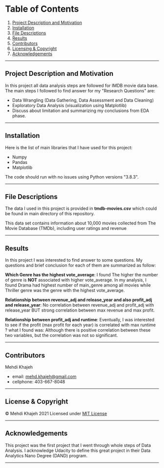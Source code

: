 # Table of Contents

1. [Project Description and Motivation](#motivation)
2. [Installation](#installation)
3. [File Descriptions](#files)
4. [Results](#results)
5. [Contributors](#Contributors)
6. [Licensing & Copyright](#licensing)
7. [Acknowledgements](#Acknowledgements)
---
## Project Description and Motivation<a name="motivation"></a>
In this project all data analysis steps are followed for IMDB movie data base. The main steps I followed to find answer for my "Research Questions" are:
- Data Wrangling (Data Gathering, Data Assessment and Data Cleaning)
- Exploratory Data Analysis (visualization using Matplotlib)
- Discuss about limitation and summarizing my conclusions from EDA phase.
-----

## Installation<a name="installation"></a>
Here is the list of main libraries that I have used for this project:
* Numpy
* Pandas
* Matplotlib

The code should run with no issues using Python versions "3.8.3".

---
## File Descriptions <a name="files"></a>
The data I used in this project is provided in **tmdb-movies.csv** which could be found in main directory of this repository.

This data set contains information about 10,000 movies collected from The Movie Database (TMDb), including user ratings and revenue


---
## Results <a name="results"></a>

In this project I was interested to find answer to some questions. My questions and brief conclusion for each of them are summarized as follow:

**Which Genre has the highest vote_average**: I found The higher the number of genre is **NOT** associated with higher vote_average. In my analysis, I found Drama had highest number of main_genre among all movies while Thriller genre was the genre with the highest vote_average.

**Relationship between revenue_adj and release_year and also profit_adj and release_year**: No correlation between revenue_adj and profit_adj with release_year BUT strong correlation between max revenue and max profit.

**Relationship between profit_adj and runtime**: Eventually, I was interested to see if the profit (max profit for each year) is correlated with max runtime ? what I found was: Although there is positive correlation between these two variables, but the correlation was not so significant.

---
## Contributors <a name="Contributors"></a>
Mehdi Khajeh
* email: <mehd.khajeh@gmail.com>
* cellphone: 403-667-8048
---
## License & Copyright <a name="licensing"></a>

&copy; Mehdi Khajeh 2021
Licensed under [MIT License](License)

---
## Acknowledgements <a name="Acknowledgements"></a>
This project was the first project that I went through whole steps of Data Analysis. I acknowledge Udacity to define this great project in their Data Analytics Nano Degree (DAND) program.

---
